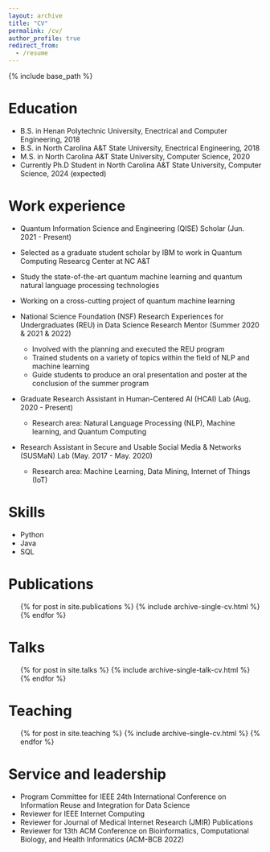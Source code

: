 ```yaml
---
layout: archive
title: "CV"
permalink: /cv/
author_profile: true
redirect_from:
  - /resume
---
```


{% include base_path %}

Education
======
* B.S. in Henan Polytechnic University, Enectrical and Computer Engineering, 2018
* B.S. in North Carolina A&T State University, Enectrical Engineering, 2018
* M.S. in North Carolina A&T State University, Computer Science, 2020
* Currently Ph.D Student in North Carolina A&T State University, Computer Science, 2024 (expected)

Work experience
======
*  Quantum Information Science and Engineering (QISE) Scholar  (Jun. 2021 - Present)
  * Selected as a graduate student scholar by IBM to work in Quantum Computing Researcg Center at NC A&T 
  * Study the state-of-the-art quantum machine learning and quantum natural language processing technologies
  * Working on a cross-cutting project of quantum machine learning

* National Science Foundation (NSF) Research Experiences for Undergraduates (REU) in Data Science Research Mentor (Summer 2020 & 2021 & 2022)
  * Involved with the planning and executed the REU program
  * Trained students on a variety of topics within the field of NLP and machine learning 
  * Guide students to produce an oral presentation and poster at the conclusion of the summer program
  
* Graduate Research Assistant in Human-Centered AI (HCAI) Lab (Aug. 2020 - Present)
  * Research area: Natural Language Processing (NLP), Machine learning, and Quantum Computing

* Research Assistant in Secure and Usable Social Media & Networks (SUSMaN) Lab (May. 2017 - May. 2020)
  * Research area: Machine Learning, Data Mining, Internet of Things (IoT)

  
Skills
======
* Python 
* Java
* SQL

Publications
======
  <ul>{% for post in site.publications %}
    {% include archive-single-cv.html %}
  {% endfor %}</ul>
  
Talks
======
  <ul>{% for post in site.talks %}
    {% include archive-single-talk-cv.html %}
  {% endfor %}</ul>
  
Teaching
======
  <ul>{% for post in site.teaching %}
    {% include archive-single-cv.html %}
  {% endfor %}</ul>
  
Service and leadership
======
* Program Committee for IEEE 24th International Conference on Information Reuse and Integration for Data Science 
* Reviewer for IEEE Internet Computing 
* Reviewer for Journal of Medical Internet Research (JMIR) Publications
* Reviewer for 13th ACM Conference on Bioinformatics, Computational Biology, and Health Informatics (ACM-BCB 2022)
